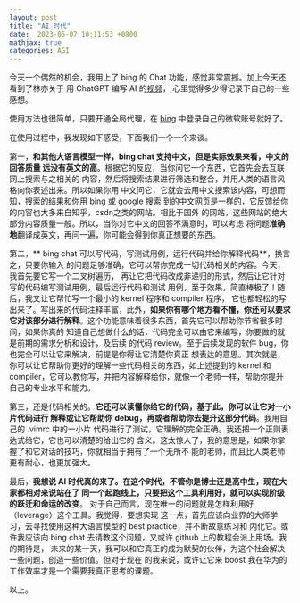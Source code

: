 ```yaml
---
layout: post
title: "AI 时代"
date:  2023-05-07 10:11:53 +0800
mathjax: true
categories: AGI
---
```


今天一个偶然的机会，我用上了 bing 的 Chat 功能，感觉非常震撼。加上今天还看到了林亦关于
用 ChatGPT 编写 AI 的[视频](https://www.bilibili.com/video/BV1DT411H7ph/?spm_id_from=333.337.search-card.all.click)，
心里觉得多少得记录下自己的一些感想。

使用方法也很简单，只要开通全局代理，在 [bing](https://www.bing.com/search?q=Bing+AI&showconv=1&FORM=hpcodx) 中登录自己的微软账号就好了。

在使用过程中，我发现如下感受，下面我们一个一个来谈。

第一，**和其他大语言模型一样，bing chat 支持中文，但是实际效果来看，中文的回答质量
远没有英文的高**。根据它的反应，当你问它一个东西，它首先会去互联网上搜索与之相关的
内容，然后将搜索结果进行筛选和整合，并用人类的语言风格向你表述出来。所以如果你用
中文问它，它就会去用中文搜索该内容，可想而知，搜索的结果和你用 bing 或 google 搜索
到的中文网页是一样的，它反馈给你的内容也大多来自知乎，csdn之类的网站。相比于国外
的网站，这些网站的绝大部分内容质量一般。所以，当你对它中文的回答不满意时，可以考虑
将问题**准确地**翻译成英文，再问一遍，你可能会得到你真正想要的东西。

第二，** bing chat 可以写代码，写测试用例，运行代码并给你解释代码**，换言之，只要你输入
的问题足够准确，它可以帮你完成一切代码相关的内容。今天，我首先要它写一个二叉树遍历，
再让它把代码改成非递归的形式，然后让它针对写的代码编写测试用例，最后运行代码和测试
用例，至于效果，简直棒极了！随后，我又让它帮忙写一个最小的 kernel 程序和 compiler 程序，
它也都轻松的写出来了。写出来的代码注释丰富，此外，**如果你有哪个地方看不懂，你还可以要求
它对该部分进行解释**。这个功能意味着很多东西，首先它可以帮助你节省很多时间，如果你真的
知道自己想做什么的话，代码完全可以由它来编写，你要做的就是前期的需求分析和设计，及后续
的代码 review。至于后续发现的软件 bug，你也完全可以让它来解决，前提是你得让它清楚你真正
想表达的意思。其次就是，你可以让它帮助你更好的理解一些代码相关的东西，如上述提到的 kernel 和
 compiler，它可以教你写，并把内容解释给你，就像一个老师一样，帮助你提升自己的专业水平和能力。

第三，还是代码相关的。**它还可以读懂你给它的代码，基于此，你可以让它对一小片代码进行
解释或让它帮助你 debug，再或者帮助你去提升这部分代码**。我用自己的 .vimrc 中的一小片
代码进行了测试，它理解的完全正确。我还把一个正则表达式给它，它也可以清楚的给出它的
含义。这太惊人了，我的意思是，如果你掌握了和它对话的技巧，你就相当于拥有了一个无所不
能的老师，而且比人类老师更有耐心，也更加强大。

最后，**我想说 AI 时代真的来了。在这个时代，不管你是博士还是高中生，现在大家都相对来说站在了
同一个起跑线上，只要把这个工具利用好，就可以实现阶级的跃迁和命运的改变**。
对于自己而言，现在唯一的问题就是怎样利用好（leverage）这个工具。我觉得，要想实现
这一点，首先应该向业界的大师学习，去寻找使用这种大语言模型的 best practice，并不断故意练习和
内化它。或许我应该向 bing chat 去请教这个问题，又或许 github 上的教程会派上用场。我的期待是，
未来的某一天，我可以和它真正的成为默契的伙伴，为这个社会解决一些问题，创造一些价值。但对于现在
的我来说，或许让它来 boost 我在华为的工作效率才是一个需要我真正思考的课题。

以上。
